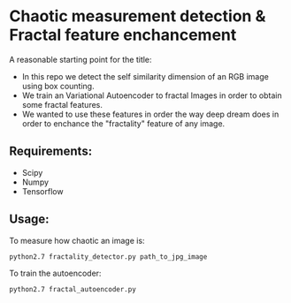 # Chaotic measurement detection & Fractal feature enchancement
A reasonable starting point for the title:
-  In this repo we detect the self similarity dimension of an RGB image using box counting.
-  We train an Variational Autoencoder to fractal Images in order to obtain some fractal features.
-  We wanted to use these features in order the way deep dream does in order to enchance the "fractality" feature of any image.

## Requirements:

- Scipy 
- Numpy
- Tensorflow

## Usage:

To measure how chaotic an image is:
```
python2.7 fractality_detector.py path_to_jpg_image
```

To train the autoencoder:
```
python2.7 fractal_autoencoder.py
```
